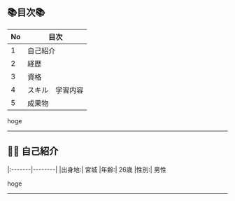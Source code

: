 ## 📚目次📚

|No|     目次     |
|:--|-------------|
|1|自己紹介      
|2|経歴
|3|資格  
|4|スキル　学習内容
|5|成果物

hoge
___

## :frowning_man: 自己紹介
|:-------|--------|
|出身地:| 宮城
|年齢:| 26歳
|性別:| 男性

hoge
___
